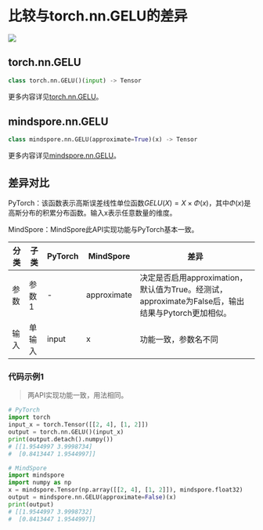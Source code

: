 # 比较与torch.nn.GELU的差异

<a href="https://gitee.com/mindspore/docs/blob/r2.1/docs/mindspore/source_zh_cn/note/api_mapping/pytorch_diff/GELU.md" target="_blank"><img src="https://mindspore-website.obs.cn-north-4.myhuaweicloud.com/website-images/r2.1/resource/_static/logo_source.png"></a>

## torch.nn.GELU

```python
class torch.nn.GELU()(input) -> Tensor
```

更多内容详见[torch.nn.GELU](https://pytorch.org/docs/1.8.1/generated/torch.nn.GELU.html)。

## mindspore.nn.GELU

```python
class mindspore.nn.GELU(approximate=True)(x) -> Tensor
```

更多内容详见[mindspore.nn.GELU](https://www.mindspore.cn/docs/zh-CN/r2.1/api_python/nn/mindspore.nn.GELU.html)。

## 差异对比

PyTorch：该函数表示高斯误差线性单位函数$GELU(X)=X\times \Phi(x)$，其中$\Phi(x)$是高斯分布的积累分布函数。输入x表示任意数量的维度。

MindSpore：MindSpore此API实现功能与PyTorch基本一致。

| 分类 | 子类  | PyTorch | MindSpore   | 差异                                                         |
| ---- | ----- | ------- | ----------- | ------------------------------------------------------------ |
|   参数   | 参数1 |    -     | approximate | 决定是否启用approximation，默认值为True。经测试，approximate为False后，输出结果与Pytorch更加相似。 |
| 输入 | 单输入 | input      | x           | 功能一致，参数名不同               |

### 代码示例1

> 两API实现功能一致，用法相同。

```python
# PyTorch
import torch
input_x = torch.Tensor([[2, 4], [1, 2]])
output = torch.nn.GELU()(input_x)
print(output.detach().numpy())
# [[1.9544997 3.9998734]
#  [0.8413447 1.9544997]]

# MindSpore
import mindspore
import numpy as np
x = mindspore.Tensor(np.array([[2, 4], [1, 2]]), mindspore.float32)
output = mindspore.nn.GELU(approximate=False)(x)
print(output)
# [[1.9544997 3.9998732]
#  [0.8413447 1.9544997]]
```
